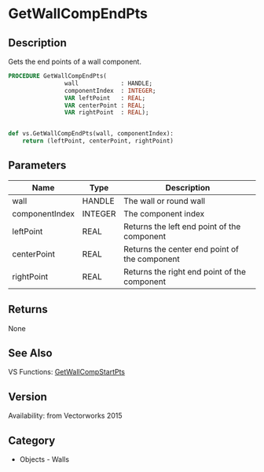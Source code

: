 # GetWallCompEndPts

## Description
Gets the end points of a wall component.

```pascal
PROCEDURE GetWallCompEndPts(
				wall            : HANDLE;
				componentIndex  : INTEGER;
				VAR leftPoint   : REAL;
				VAR centerPoint : REAL;
				VAR rightPoint  : REAL);
```

```python

def vs.GetWallCompEndPts(wall, componentIndex):
    return (leftPoint, centerPoint, rightPoint)
```

## Parameters
|Name|Type|Description|
|---|---|---|
|wall|HANDLE|The wall or round wall|
|componentIndex|INTEGER|The component index|
|leftPoint|REAL|Returns the left end point of the component|
|centerPoint|REAL|Returns the center end point of the component|
|rightPoint|REAL|Returns the right end point of the component|

## Returns
None

## See Also
VS Functions:
[GetWallCompStartPts](GetWallCompStartPts.md)

## Version
Availability: from Vectorworks 2015
## Category
* Objects - Walls

